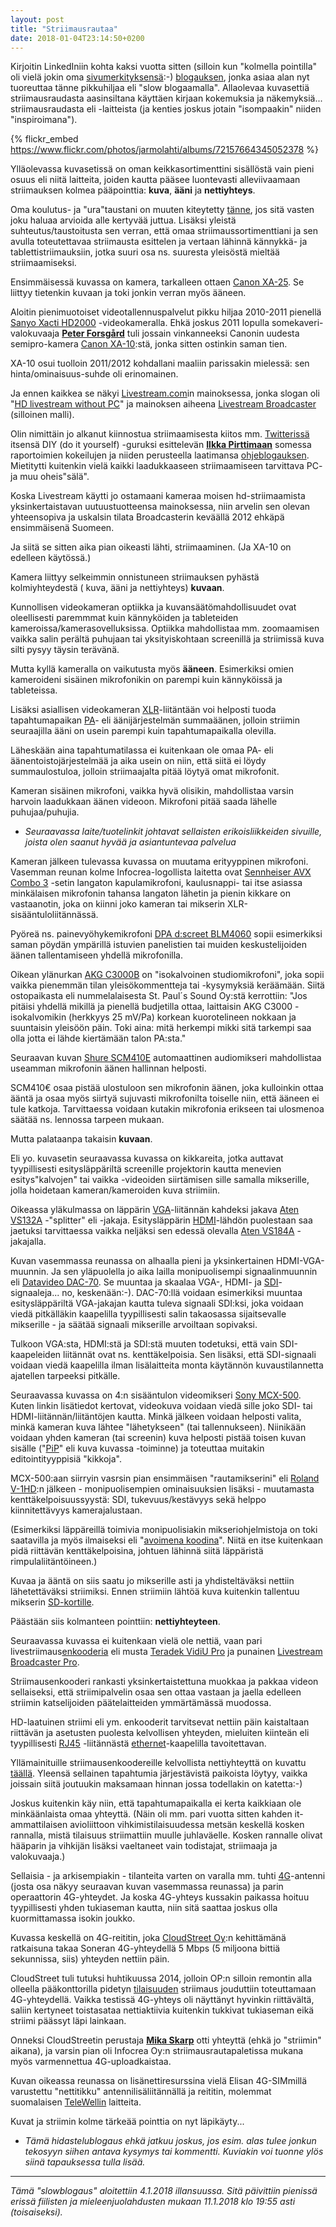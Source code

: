 ```yaml
---
layout: post
title: "Striimausrautaa"
date: 2018-01-04T23:14:50+0200
---
```

Kirjoitin LinkedIniin kohta kaksi vuotta sitten (silloin kun "kolmella pointilla" oli vielä jokin oma [sivumerkityksensä](https://www.verkkouutiset.fi/tama-on-stubbin-kolmen-pointin-salaisuus-22768/):-) [blogauksen](https://www.linkedin.com/pulse/laadukkaan-livestriimin-kolme-pointtia-jarmo-lahti/), jonka asiaa alan nyt tuoreuttaa tänne pikkuhiljaa eli "slow blogaamalla". Allaolevaa kuvasettiä striimausraudasta aasinsiltana käyttäen kirjaan kokemuksia ja näkemyksiä... striimausraudasta eli -laitteista (ja kenties joskus jotain "isompaakin" niiden "inspiroimana").

{% flickr_embed https://www.flickr.com/photos/jarmolahti/albums/72157664345052378 %}<!--more-->

Ylläolevassa kuvasetissä on oman keikkasortimenttini sisällöstä vain pieni osuus eli niitä laitteita, joiden kautta pääsee luontevasti alleviivaamaan striimauksen kolmea pääpointtia: **kuva**, **ääni** ja **nettiyhteys**.

Oma koulutus- ja "ura"taustani on muuten kiteytetty [tänne](http://www.infocrea.fi/cv/), jos sitä vasten joku haluaa arvioida alle kertyvää juttua. Lisäksi yleistä suhteutus/taustoitusta sen verran, että omaa striimaussortimenttiani ja sen avulla toteutettavaa striimausta esittelen ja vertaan lähinnä kännykkä- ja tablettistriimauksiin, jotka suuri osa ns. suuresta yleisöstä mieltää striimaamiseksi.

Ensimmäisessä kuvassa on kamera, tarkalleen ottaen [Canon XA-25](https://www.canon.fi/for_home/product_finder/camcorders/professional/xa25/). Se liittyy tietenkin kuvaan ja toki jonkin verran myös ääneen.

Aloitin pienimuotoiset videotallennuspalvelut pikku hiljaa 2010-2011 pienellä [Sanyo Xacti HD2000](http://www.photographyblog.com/pages/reviews/reviews_sanyo_xacti_hd2000.php) -videokameralla. Ehkä joskus 2011 lopulla somekaveri-valokuvaaja [**Peter Forsgård**](http://peterforsgard.squarespace.com/) tuli jossain vinkanneeksi Canonin uudesta semipro-kamera [Canon XA-10](https://www.canon.fi/for_home/product_finder/camcorders/professional/xa10/specification.aspx):stä, jonka sitten ostinkin saman tien.

XA-10 osui tuolloin 2011/2012 kohdallani maaliin parissakin mielessä: sen hinta/ominaisuus-suhde oli erinomainen.

Ja ennen kaikkea se näkyi [Livestream.com](http://livestream.com)in mainoksessa, jonka slogan oli "[HD livestream without PC](http://www.streamingmedia.com/Articles/News/Online-Video-News/Livestream-No-Computer-Required-81921.aspx)" ja mainoksen aiheena [Livestream Broadcaster](https://livestream.com/broadcaster) (silloinen malli).

Olin nimittäin jo alkanut kiinnostua striimaamisesta kiitos mm. [Twitterissä](https://twitter.com/ilkkapirttimaa) itsensä DIY (do it yourself) -guruksi esittelevän [**Ilkka Pirttimaan**](https://www.linkedin.com/in/ilkka-pirttimaa-09a8783/) somessa raportoimien kokeilujen ja niiden perusteella laatimansa [ohjeblogauksen](http://softaajarautaa.blogspot.fi/2010/04/opas-mobiilivideostriimaukseen.html).  Mietitytti kuitenkin vielä kaikki laadukkaaseen striimaamiseen tarvittava PC- ja muu oheis"sälä".

Koska Livestream käytti jo ostamaani kameraa moisen hd-striimaamista yksinkertaistavan uutuustuotteensa mainoksessa, niin arvelin sen olevan yhteensopiva ja uskalsin tilata Broadcasterin keväällä 2012 ehkäpä ensimmäisenä Suomeen.

Ja siitä se sitten aika pian oikeasti lähti, striimaaminen. (Ja XA-10 on edelleen käytössä.)

Kamera liittyy selkeimmin onnistuneen striimauksen pyhästä kolmiyhteydestä ( kuva, ääni ja nettiyhteys) **kuvaan**.

Kunnollisen videokameran optiikka ja kuvansäätömahdollisuudet ovat oleellisesti paremmmat kuin kännyköiden ja tableteiden kameroissa/kamerasovelluksissa. Optiikka mahdollistaa mm. zoomaamisen vaikka salin perältä puhujaan tai yksityiskohtaan screenillä ja striimissä kuva silti pysyy täysin terävänä. 

Mutta kyllä kameralla on vaikutusta myös **ääneen**. Esimerkiksi omien kameroideni sisäinen mikrofonikin on parempi kuin kännyköissä ja tableteissa.

Lisäksi asiallisen videokameran [XLR](https://fi.wikipedia.org/wiki/XLR-liitin)-liitäntään voi helposti tuoda tapahtumapaikan [PA](https://fi.wikipedia.org/wiki/PA-j%C3%A4rjestelm%C3%A4)- eli äänijärjestelmän summaäänen, jolloin striimin seuraajilla ääni on usein parempi kuin tapahtumapaikalla olevilla.

Läheskään aina tapahtumatilassa ei kuitenkaan ole omaa PA- eli äänentoistojärjestelmää ja aika usein on niin, että siitä ei löydy summaulostuloa, jolloin striimaajalta pitää löytyä omat mikrofonit.

Kameran sisäinen mikrofoni, vaikka hyvä olisikin, mahdollistaa varsin harvoin laadukkaan äänen videoon. Mikrofoni pitää saada lähelle puhujaa/puhujia.

- *Seuraavassa laite/tuotelinkit johtavat sellaisten erikoisliikkeiden sivuille, joista olen saanut hyvää ja asiantuntevaa palvelua*

Kameran jälkeen tulevassa kuvassa on muutama erityyppinen mikrofoni. Vasemman reunan kolme Infocrea-logollista laitetta ovat [Sennheiser AVX Combo 3](https://www.mikrofonikauppa.fi/sennheiser-avx-combo-3-digitaalinen-langaton-mikrofonijarjestelma.html) -setin langaton kapulamikrofoni, kaulusnappi- tai itse asiassa minkälaisen mikrofonin tahansa langaton lähetin ja pienin kikkare on vastaanotin, joka on kiinni joko kameran tai mikserin XLR-sisääntuloliitännässä.

Pyöreä ns. painevyöhykemikrofoni [DPA d:screet BLM4060](https://www.mikrofonikauppa.fi/dpa-blm4060-mikrofoni.html) sopii esimerkiksi saman pöydän ympärillä istuvien panelistien tai muiden keskustelijoiden äänen tallentamiseen yhdellä mikrofonilla.

Oikean ylänurkan [AKG C3000B](https://www.stpaulssound.fi/tuote/akg-c3000b-isokalvoinen-studiomikrofoni-/8AKC3000/) on "isokalvoinen studiomikrofoni", joka sopii vaikka pienemmän tilan yleisökommentteja tai -kysymyksiä keräämään. Siitä ostopaikasta eli nummelalaisesta St. Paul´s Sound Oy:stä kerrottiin: "Jos pitäisi yhdellä mikillä ja pienellä budjetilla ottaa, laittaisin AKG C3000 -isokalvomikin (herkkyys 25 mV/Pa) korkean kuorotelineen nokkaan ja suuntaisin yleisöön päin. Toki aina: mitä herkempi mikki sitä tarkempi saa olla jotta ei lähde kiertämään talon PA:sta."

Seuraavan kuvan [Shure SCM410E](https://www.shure.com/americas/products/mixers-dsp/scm410-4-channel-automatic-mixer) automaattinen audiomikseri mahdollistaa useamman mikrofonin äänen hallinnan helposti.

SCM410€ osaa pistää ulostuloon sen mikrofonin äänen, joka kulloinkin ottaa ääntä ja osaa myös siirtyä sujuvasti mikrofonilta toiselle niin, että ääneen ei tule katkoja. Tarvittaessa voidaan kutakin mikrofonia erikseen tai ulosmenoa säätää ns. lennossa tarpeen mukaan.

Mutta palataanpa takaisin **kuvaan**.

Eli yo. kuvasetin seuraavassa kuvassa on kikkareita, jotka auttavat tyypillisesti esitysläppäriltä screenille projektorin kautta menevien esitys"kalvojen" tai vaikka -videoiden siirtämisen sille samalla mikserille, jolla hoidetaan kameran/kameroiden kuva striimiin.

Oikeassa yläkulmassa on läppärin [VGA](https://fi.wikipedia.org/wiki/VGA)-liitännän kahdeksi jakava [Aten VS132A](https://www.data-systems.fi/tuotteet/tuote/aten-vga-jakaja-splitter-1-2-hd15u-2xhd15n-450mhz-jatkaa-65m-musta-16403) -"splitter" eli -jakaja. Esitysläppärin [HDMI]()-lähdön puolestaan saa jaetuksi tarvittaessa vaikka neljäksi sen edessä olevalla [Aten VS184A](https://www.data-systems.fi/tuotteet/tuote/aten-4-ports-hdmi-splitter-en-till-fyra-skarmar-uhd-1080p-3d-sv-5360574) -jakajalla.

Kuvan vasemmassa reunassa on alhaalla pieni ja yksinkertainen HDMI-VGA-muunnin. Ja sen yläpuolella jo aika lailla monipuolisempi signaalinmuunnin eli [Datavideo DAC-70](http://kauppa.suomilammi.fi/product/3876/datavideo-dac-70-sdi-hdmi-vga-up-dn-cross-konvert). Se muuntaa ja skaalaa VGA-, HDMI- ja [SDI](https://en.wikipedia.org/wiki/Serial_digital_interface)-signaaleja... no, keskenään:-). DAC-70:llä voidaan esimerkiksi muuntaa esitysläppäriltä VGA-jakajan kautta tuleva signaali SDI:ksi, joka voidaan viedä pitkälläkin kaapelilla tyypillisesti salin takaosassa sijaitsevalle mikserille - ja säätää signaali mikserille arvoiltaan sopivaksi. 

Tulkoon VGA:sta, HDMI:stä ja SDI:stä muuten todetuksi, että vain SDI-kaapeleiden liitännät ovat ns. kenttäkelpoisia. Sen lisäksi, että SDI-signaali voidaan viedä kaapelilla ilman lisälaitteita monta käytännön kuvaustilannetta ajatellen tarpeeksi pitkälle.

Seuraavassa kuvassa on 4:n sisääntulon videomikseri [Sony MCX-500](http://kauppa.suomilammi.fi/product/6822/sony-mcx-500-4-ch-kuvamikseri-streamaukseen). Kuten linkin lisätiedot kertovat, videokuva voidaan viedä sille joko SDI- tai HDMI-liitännän/liitäntöjen kautta. Minkä jälkeen voidaan helposti valita, minkä kameran kuva lähtee "lähetykseen" (tai tallennukseen). Niinikään voidaan yhden kameran (tai screenin) kuva helposti pistää toisen kuvan sisälle ("[PiP](https://en.wikipedia.org/wiki/Picture-in-picture)" eli kuva kuvassa -toiminne) ja toteuttaa muitakin editointityyppisiä "kikkoja". 

MCX-500:aan siirryin vasrsin pian ensimmäisen "rautamikserini" eli [Roland V-1HD](http://kauppa.suomilammi.fi/product/6013/roland-v-1hd-hdmi-hd-video-mikseri):n jälkeen - monipuolisempien ominaisuuksien lisäksi - muutamasta kenttäkelpoisuussyystä: SDI, tukevuus/kestävyys sekä helppo kiinnitettävyys kamerajalustaan.

(Esimerkiksi läppäreillä toimivia monipuolisiakin mikseriohjelmistoja on toki saatavilla ja myös ilmaiseksi eli "[avoimena koodina](https://obsproject.com/)". Niitä en itse kuitenkaan pidä riittävän kenttäkelpoisina, johtuen lähinnä siitä läppäristä rimpulaliitäntöineen.)

Kuvaa ja ääntä on siis saatu jo mikserille asti ja yhdisteltäväksi nettiin lähetettäväksi striimiksi. Ennen striimiin lähtöä kuva kuitenkin tallentuu mikserin [SD-kortille](https://fi.wikipedia.org/wiki/Secure_Digital).

Päästään siis kolmanteen pointtiin: **nettiyhteyteen**.

Seuraavassa kuvassa ei kuitenkaan vielä ole nettiä, vaan pari livestriimaus[enkooderia](https://fi.wikipedia.org/wiki/Enkooderi) eli musta [Teradek VidiU Pro](https://teradek.com/collections/vidiu-family) ja punainen [Livestream Broadcaster Pro](https://livestream.com/broadcaster).

Striimausenkooderi rankasti yksinkertaistettuna muokkaa ja pakkaa videon sellaiseksi, että striimipalvelin osaa sen ottaa vastaan ja jaella edelleen striimin katselijoiden päätelaitteiden ymmärtämässä muodossa.

HD-laatuinen striimi eli ym. enkooderit tarvitsevat nettiin päin kaistaltaan riittävän ja asetusten puolesta kelvollisen yhteyden, mieluiten kiinteän eli tyypillisesti [RJ45](https://en.wikipedia.org/wiki/Modular_connector#8P8C) -liitännästä [ethernet](https://en.wikipedia.org/wiki/Ethernet)-kaapelilla tavoitettavan.

Yllämainituille striimausenkoodereille kelvollista nettiyhteyttä on kuvattu [täällä](http://www.infocrea.fi/nettiyhteys/). Yleensä sellainen tapahtumia järjestävistä paikoista löytyy, vaikka joissain siitä joutuukin maksamaan hinnan jossa todellakin on katetta:-)

Joskus kuitenkin käy niin, että tapahtumapaikalla ei kerta kaikkiaan ole minkäänlaista omaa yhteyttä. (Näin oli mm. pari vuotta sitten kahden it-ammattilaisen avioliittoon vihkimistilaisuudessa metsän keskellä kosken rannalla, mistä tilaisuus striimattiin muulle juhlaväelle. Kosken rannalle olivat hääparin ja vihkijän lisäksi vaeltaneet vain todistajat, striimaaja ja valokuvaaja.)

Sellaisia - ja arkisempiakin - tilanteita varten on varalla mm. tuhti [4G](https://fi.wikipedia.org/wiki/4G)-antenni (josta osa näkyy seuraavan kuvan vasemmassa reunassa) ja parin operaattorin 4G-yhteydet. Ja koska 4G-yhteys kussakin paikassa hoituu tyypillisesti yhden tukiaseman kautta, niin sitä saattaa joskus olla kuormittamassa isokin joukko.

Kuvassa keskellä on 4G-reititin, joka [CloudStreet Oy](http://cloudstreet.co/):n kehittämänä ratkaisuna takaa Soneran 4G-yhteydellä 5 Mbps (5 miljoona bittiä sekunnissa, siis) yhteyden nettiin päin. 

CloudStreet tuli tutuksi huhtikuussa 2014, jolloin OP:n silloin remontin alla olleella pääkonttorilla pidetyn [tilaisuuden](https://livestream.com/ITstriimIT/MyData-2014-04-07) striimaus jouduttiin toteuttamaan 4G-yhteydellä. Vaikka testissä 4G-yhteys oli näyttänyt hyvinkin riittävältä, saliin kertyneet toistasataa nettiaktiivia kuitenkin tukkivat tukiaseman eikä striimi päässyt läpi lainkaan. 

Onneksi CloudStreetin perustaja [**Mika Skarp**](https://www.linkedin.com/in/mika-skarp-2902021/) otti yhteyttä (ehkä jo "striimin" aikana), ja varsin pian oli Infocrea Oy:n striimausrautapaletissa mukana myös varmennettua 4G-uploadkaistaa.

Kuvan oikeassa reunassa on lisänettiresurssina vielä Elisan 4G-SIMmillä varustettu "nettitikku" antennilisäliitännällä ja reititin, molemmat suomalaisen [TeleWellin](https://telewell.fi/fi/tuotteet/3g4glte-tuotteet) laitteita. 

Kuvat ja striimin kolme tärkeää pointtia on nyt läpikäyty...

- *Tämä hidastelublogaus ehkä jatkuu joskus, jos esim. alas tulee jonkun tekosyyn siihen antava kysymys tai kommentti. Kuviakin voi tuonne ylös siinä tapauksessa tulla lisää.* 

* * * 

*Tämä "slowblogaus" aloitettiin 4.1.2018 illansuussa. Sitä päivittiin pienissä erissä fiilisten ja mieleenjuolahdusten mukaan 11.1.2018 klo 19:55 asti (toisaiseksi).*
